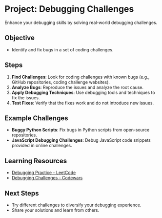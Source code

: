 # Project: Debugging Challenges

Enhance your debugging skills by solving real-world debugging challenges.

## Objective
- Identify and fix bugs in a set of coding challenges.

## Steps
1. **Find Challenges**: Look for coding challenges with known bugs (e.g., GitHub repositories, coding challenge websites).
2. **Analyze Bugs**: Reproduce the issues and analyze the root cause.
3. **Apply Debugging Techniques**: Use debugging tools and techniques to fix the issues.
4. **Test Fixes**: Verify that the fixes work and do not introduce new issues.

## Example Challenges
- **Buggy Python Scripts**: Fix bugs in Python scripts from open-source repositories.
- **JavaScript Debugging Challenges**: Debug JavaScript code snippets provided in online challenges.

## Learning Resources
- [Debugging Practice - LeetCode](https://leetcode.com/)
- [Debugging Challenges - Codewars](https://www.codewars.com/)

## Next Steps
- Try different challenges to diversify your debugging experience.
- Share your solutions and learn from others.

